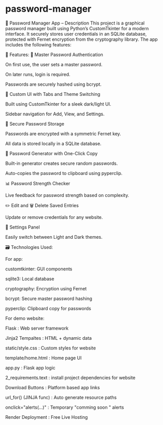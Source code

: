 # password-manager
🔐 Password Manager App – Description
This project is a graphical password manager built using Python’s CustomTkinter for a modern interface. It securely stores user credentials in an SQLite database, protected with Fernet encryption from the cryptography library. The app includes the following features:

🎯 Features:
🔑 Master Password Authentication

On first use, the user sets a master password.

On later runs, login is required.

Passwords are securely hashed using bcrypt.

🧠 Custom UI with Tabs and Theme Switching

Built using CustomTkinter for a sleek dark/light UI.

Sidebar navigation for Add, View, and Settings.

🔐 Secure Password Storage

Passwords are encrypted with a symmetric Fernet key.

All data is stored locally in a SQLite database.

🧰 Password Generator with One-Click Copy

Built-in generator creates secure random passwords.

Auto-copies the password to clipboard using pyperclip.

📊 Password Strength Checker

Live feedback for password strength based on complexity.

✏️ Edit and 🗑️ Delete Saved Entries

Update or remove credentials for any website.

🎨 Settings Panel

Easily switch between Light and Dark themes.

🗃️ Technologies Used:

For app:

customtkinter: GUI components

sqlite3: Local database

cryptography: Encryption using Fernet

bcrypt: Secure master password hashing

pyperclip: Clipboard copy for passwords
   
For demo website:

Flask : Web server framework 

Jinja2 Tempaltes : HTML + dynamic data

static/style.css : Custom styles for website

template/home.html : Home page UI

app.py : Flask app logic

2_requirements.text : install project dependencies for website

Download Buttons : Platform based app links

url_for() (JINJA func) : Auto generate resource paths 

onclick="alerts(...)" : Temporary "comming soon " alerts

Render Deployment : Free Live Hosting 
